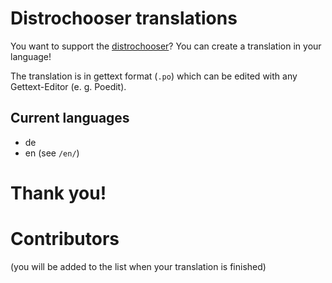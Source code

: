 # Distrochooser translations

You want to support the [distrochooser](https://distrochooser.de)? You can create a translation in your language!

The translation is in gettext format (`.po`) which can be edited with any Gettext-Editor (e. g. Poedit).

## Current languages

- de 
- en (see `/en/`)

# Thank you!

# Contributors

(you will be added to the list when your translation is finished)